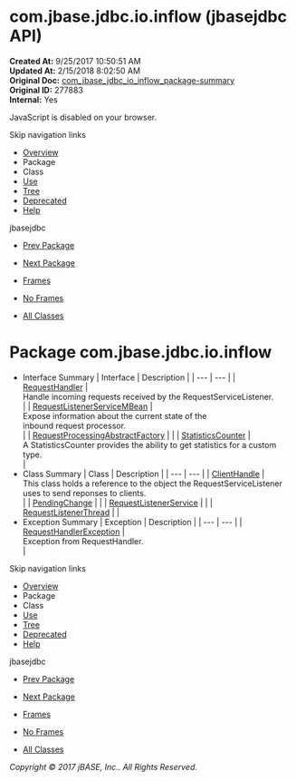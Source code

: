# com.jbase.jdbc.io.inflow (jbasejdbc   API)

**Created At:** 9/25/2017 10:50:51 AM  
**Updated At:** 2/15/2018 8:02:50 AM  
**Original Doc:** [com_jbase_jdbc_io_inflow_package-summary](https://docs.jbase.com/39238-inflow/com_jbase_jdbc_io_inflow_package-summary)  
**Original ID:** 277883  
**Internal:** Yes  

<!--<br>    try {<br>        if (location.href.indexOf('is-external=true') == -1) {<br>            parent.document.title="com.jbase.jdbc.io.inflow (jbasejdbc   API)";<br>        }<br>    }<br>    catch(err) {<br>    }<br>//-->
JavaScript is disabled on your browser.

Skip navigation links

- [Overview](../../../../../overview-summary.html)
- Package
- Class
- [Use](./../uses-of-package-com.jbase.jdbc.io.inflow-%28jbasejdbc---api%29)
- [Tree](./../com.jbase.jdbc.io.inflow-class-hierarchy-%28jbasejdbc---api%29)
- [Deprecated](../../../../../deprecated-list.html)
- [Help](../../../../../help-doc.html)


jbasejdbc <br>

- [Prev Package](./../../exception/com.jbase.jdbc.io.exception-%28jbasejdbc---api%29)
- [Next Package](./../../../protocol/com.jbase.jdbc.protocol-%28jbasejdbc---api%29)


- [Frames](./.)
- [No Frames](./.)


- [All Classes](../../../../../allclasses-noframe.html)


<!--<br>  allClassesLink = document.getElementById("allclasses\_navbar\_top");<br>  if(window==top) {<br>    allClassesLink.style.display = "block";<br>  }<br>  else {<br>    allClassesLink.style.display = "none";<br>  }<br>  //-->

# Package com.jbase.jdbc.io.inflow

- Interface Summary | Interface | Description |
| --- | --- |
| [RequestHandler](./../requesthandler-%28jbasejdbc---api%29 "interface in com.jbase.jdbc.io.inflow") | <br>Handle incoming requests received by the RequestServiceListener.<br> |
| [RequestListenerServiceMBean](./../requestlistenerservicembean-%28jbasejdbc---api%29 "interface in com.jbase.jdbc.io.inflow") | <br>Expose information about the current state of the<br> inbound request processor.<br> |
| [RequestProcessingAbstractFactory](./../requestprocessingabstractfactory-%28jbasejdbc-api%29 "interface in com.jbase.jdbc.io.inflow") |   |
| [StatisticsCounter](./../statisticscounter-%28jbasejdbc-api%29 "interface in com.jbase.jdbc.io.inflow") | <br>A StatisticsCounter provides the ability to get statistics for a custom type.<br> |
- Class Summary | Class | Description |
| --- | --- |
| [ClientHandle](./../clienthandle-%28jbasejdbc---api%29 "class in com.jbase.jdbc.io.inflow") | <br>This class holds a reference to the object the RequestServiceListener<br> uses to send reponses to clients.<br> |
| [PendingChange](./../pendingchange-%28jbasejdbc---api%29 "class in com.jbase.jdbc.io.inflow") |   |
| [RequestListenerService](./../requestlistenerservice-%28jbasejdbc---api%29 "class in com.jbase.jdbc.io.inflow") |   |
| [RequestListenerThread](./../requestlistenerthread-%28jbasejdbc-api%29 "class in com.jbase.jdbc.io.inflow") |   |
- Exception Summary | Exception | Description |
| --- | --- |
| [RequestHandlerException](./../requesthandlerexception-%28jbasejdbc---api%29 "class in com.jbase.jdbc.io.inflow") | <br>Exception from RequestHandler.<br> |

Skip navigation links

- [Overview](../../../../../overview-summary.html)
- Package
- Class
- [Use](./../uses-of-package-com.jbase.jdbc.io.inflow-%28jbasejdbc---api%29)
- [Tree](./../com.jbase.jdbc.io.inflow-class-hierarchy-%28jbasejdbc---api%29)
- [Deprecated](../../../../../deprecated-list.html)
- [Help](../../../../../help-doc.html)


jbasejdbc <br>

- [Prev Package](./../../exception/com.jbase.jdbc.io.exception-%28jbasejdbc---api%29)
- [Next Package](./../../../protocol/com.jbase.jdbc.protocol-%28jbasejdbc---api%29)


- [Frames](./.)
- [No Frames](./.)


- [All Classes](../../../../../allclasses-noframe.html)


<!--<br>  allClassesLink = document.getElementById("allclasses\_navbar\_bottom");<br>  if(window==top) {<br>    allClassesLink.style.display = "block";<br>  }<br>  else {<br>    allClassesLink.style.display = "none";<br>  }<br>  //-->

*Copyright © 2017 jBASE, Inc.. All Rights Reserved.*
